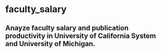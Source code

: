 # faculty_salary

## Anayze faculty salary and publication productivity in University of California System and University of Michigan.